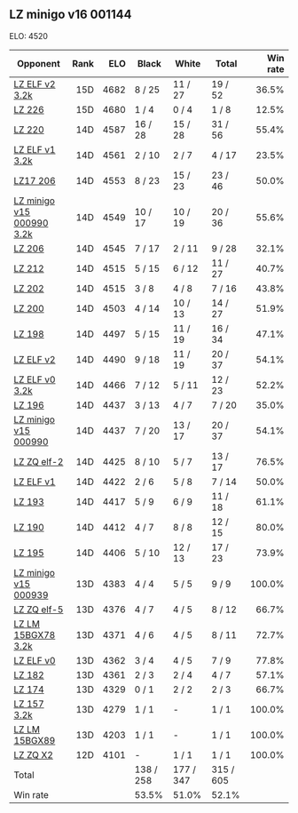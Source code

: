 ## LZ minigo v16 001144 ##

ELO: 4520

Opponent | Rank | ELO | Black | White | Total | Win rate
---------|-----:|----:|-------|-------|-------|-------:
[LZ ELF v2 3.2k](LZ%20ELF%20v2%203.2k.md) | 15D | 4682 | 8 / 25 | 11 / 27 | 19 / 52 | 36.5%
[LZ 226](LZ%20226.md) | 15D | 4680 | 1 / 4 | 0 / 4 | 1 / 8 | 12.5%
[LZ 220](LZ%20220.md) | 14D | 4587 | 16 / 28 | 15 / 28 | 31 / 56 | 55.4%
[LZ ELF v1 3.2k](LZ%20ELF%20v1%203.2k.md) | 14D | 4561 | 2 / 10 | 2 / 7 | 4 / 17 | 23.5%
[LZ17 206](LZ17%20206.md) | 14D | 4553 | 8 / 23 | 15 / 23 | 23 / 46 | 50.0%
[LZ minigo v15 000990 3.2k](LZ%20minigo%20v15%20000990%203.2k.md) | 14D | 4549 | 10 / 17 | 10 / 19 | 20 / 36 | 55.6%
[LZ 206](LZ%20206.md) | 14D | 4545 | 7 / 17 | 2 / 11 | 9 / 28 | 32.1%
[LZ 212](LZ%20212.md) | 14D | 4515 | 5 / 15 | 6 / 12 | 11 / 27 | 40.7%
[LZ 202](LZ%20202.md) | 14D | 4515 | 3 / 8 | 4 / 8 | 7 / 16 | 43.8%
[LZ 200](LZ%20200.md) | 14D | 4503 | 4 / 14 | 10 / 13 | 14 / 27 | 51.9%
[LZ 198](LZ%20198.md) | 14D | 4497 | 5 / 15 | 11 / 19 | 16 / 34 | 47.1%
[LZ ELF v2](LZ%20ELF%20v2.md) | 14D | 4490 | 9 / 18 | 11 / 19 | 20 / 37 | 54.1%
[LZ ELF v0 3.2k](LZ%20ELF%20v0%203.2k.md) | 14D | 4466 | 7 / 12 | 5 / 11 | 12 / 23 | 52.2%
[LZ 196](LZ%20196.md) | 14D | 4437 | 3 / 13 | 4 / 7 | 7 / 20 | 35.0%
[LZ minigo v15 000990](LZ%20minigo%20v15%20000990.md) | 14D | 4437 | 7 / 20 | 13 / 17 | 20 / 37 | 54.1%
[LZ ZQ elf-2](LZ%20ZQ%20elf-2.md) | 14D | 4425 | 8 / 10 | 5 / 7 | 13 / 17 | 76.5%
[LZ ELF v1](LZ%20ELF%20v1.md) | 14D | 4422 | 2 / 6 | 5 / 8 | 7 / 14 | 50.0%
[LZ 193](LZ%20193.md) | 14D | 4417 | 5 / 9 | 6 / 9 | 11 / 18 | 61.1%
[LZ 190](LZ%20190.md) | 14D | 4412 | 4 / 7 | 8 / 8 | 12 / 15 | 80.0%
[LZ 195](LZ%20195.md) | 14D | 4406 | 5 / 10 | 12 / 13 | 17 / 23 | 73.9%
[LZ minigo v15 000939](LZ%20minigo%20v15%20000939.md) | 13D | 4383 | 4 / 4 | 5 / 5 | 9 / 9 | 100.0%
[LZ ZQ elf-5](LZ%20ZQ%20elf-5.md) | 13D | 4376 | 4 / 7 | 4 / 5 | 8 / 12 | 66.7%
[LZ LM 15BGX78 3.2k](LZ%20LM%2015BGX78%203.2k.md) | 13D | 4371 | 4 / 6 | 4 / 5 | 8 / 11 | 72.7%
[LZ ELF v0](LZ%20ELF%20v0.md) | 13D | 4362 | 3 / 4 | 4 / 5 | 7 / 9 | 77.8%
[LZ 182](LZ%20182.md) | 13D | 4361 | 2 / 3 | 2 / 4 | 4 / 7 | 57.1%
[LZ 174](LZ%20174.md) | 13D | 4329 | 0 / 1 | 2 / 2 | 2 / 3 | 66.7%
[LZ 157 3.2k](LZ%20157%203.2k.md) | 13D | 4279 | 1 / 1 | - | 1 / 1 | 100.0%
[LZ LM 15BGX89](LZ%20LM%2015BGX89.md) | 13D | 4203 | 1 / 1 | - | 1 / 1 | 100.0%
[LZ ZQ X2](LZ%20ZQ%20X2.md) | 12D | 4101 | - | 1 / 1 | 1 / 1 | 100.0%
Total | | | 138 / 258 | 177 / 347 | 315 / 605 | 
Win rate| | | 53.5% | 51.0% | 52.1% | 
